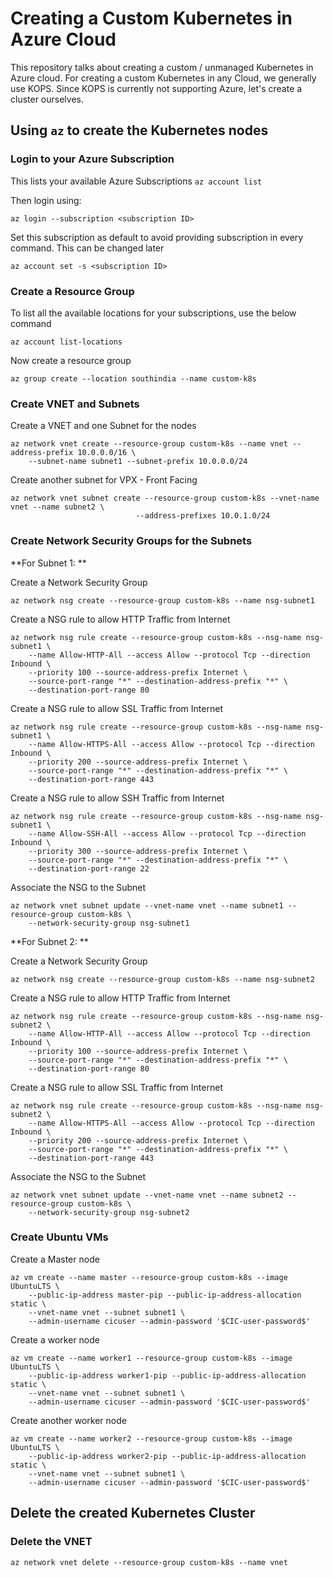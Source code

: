 # Creating a Custom Kubernetes in Azure Cloud

This repository talks about creating a custom / unmanaged Kubernetes in Azure cloud.
For creating a custom Kubernetes in any Cloud, we generally use KOPS. Since KOPS is currently not supporting Azure,
let's create a cluster ourselves.

## Using `az` to create the Kubernetes nodes

### Login to your Azure Subscription

This lists your available Azure Subscriptions
`az account list`

Then login using:

`az login --subscription <subscription ID>`

Set this subscription as default to avoid providing subscription in every command. This can be changed later

`az account set -s <subscription ID>`

### Create a Resource Group

To list all the available locations for your subscriptions, use the below command

`az account list-locations`

Now create a resource group

`az group create --location southindia --name custom-k8s`

### Create VNET and Subnets

Create a VNET and one Subnet for the nodes
```
az network vnet create --resource-group custom-k8s --name vnet --address-prefix 10.0.0.0/16 \
    --subnet-name subnet1 --subnet-prefix 10.0.0.0/24
```

Create another subnet for VPX - Front Facing

```
az network vnet subnet create --resource-group custom-k8s --vnet-name vnet --name subnet2 \
                            --address-prefixes 10.0.1.0/24
```

### Create Network Security Groups for the Subnets

**For Subnet 1: **

Create a Network Security Group

`az network nsg create --resource-group custom-k8s --name nsg-subnet1`

Create a NSG rule to allow HTTP Traffic from Internet

```
az network nsg rule create --resource-group custom-k8s --nsg-name nsg-subnet1 \
    --name Allow-HTTP-All --access Allow --protocol Tcp --direction Inbound \
    --priority 100 --source-address-prefix Internet \
    --source-port-range "*" --destination-address-prefix "*" \
    --destination-port-range 80
```

Create a NSG rule to allow SSL Traffic from Internet

```
az network nsg rule create --resource-group custom-k8s --nsg-name nsg-subnet1 \
    --name Allow-HTTPS-All --access Allow --protocol Tcp --direction Inbound \
    --priority 200 --source-address-prefix Internet \
    --source-port-range "*" --destination-address-prefix "*" \
    --destination-port-range 443
```

Create a NSG rule to allow SSH Traffic from Internet

```
az network nsg rule create --resource-group custom-k8s --nsg-name nsg-subnet1 \
    --name Allow-SSH-All --access Allow --protocol Tcp --direction Inbound \
    --priority 300 --source-address-prefix Internet \
    --source-port-range "*" --destination-address-prefix "*" \
    --destination-port-range 22
```

Associate the NSG to the Subnet

```
az network vnet subnet update --vnet-name vnet --name subnet1 --resource-group custom-k8s \
    --network-security-group nsg-subnet1
```

**For Subnet 2: **

Create a Network Security Group

`az network nsg create --resource-group custom-k8s --name nsg-subnet2`

Create a NSG rule to allow HTTP Traffic from Internet

```
az network nsg rule create --resource-group custom-k8s --nsg-name nsg-subnet2 \
    --name Allow-HTTP-All --access Allow --protocol Tcp --direction Inbound \
    --priority 100 --source-address-prefix Internet \
    --source-port-range "*" --destination-address-prefix "*" \
    --destination-port-range 80
```

Create a NSG rule to allow SSL Traffic from Internet

```
az network nsg rule create --resource-group custom-k8s --nsg-name nsg-subnet2 \
    --name Allow-HTTPS-All --access Allow --protocol Tcp --direction Inbound \
    --priority 200 --source-address-prefix Internet \
    --source-port-range "*" --destination-address-prefix "*" \
    --destination-port-range 443
```

Associate the NSG to the Subnet

```
az network vnet subnet update --vnet-name vnet --name subnet2 --resource-group custom-k8s \
    --network-security-group nsg-subnet2
```

### Create Ubuntu VMs

Create a Master node

```
az vm create --name master --resource-group custom-k8s --image UbuntuLTS \
    --public-ip-address master-pip --public-ip-address-allocation static \
    --vnet-name vnet --subnet subnet1 \
    --admin-username cicuser --admin-password '$CIC-user-password$'
```

Create a worker node 

```
az vm create --name worker1 --resource-group custom-k8s --image UbuntuLTS \
    --public-ip-address worker1-pip --public-ip-address-allocation static \
    --vnet-name vnet --subnet subnet1 \
    --admin-username cicuser --admin-password '$CIC-user-password$'
```

Create another worker node 

```
az vm create --name worker2 --resource-group custom-k8s --image UbuntuLTS \
    --public-ip-address worker2-pip --public-ip-address-allocation static \
    --vnet-name vnet --subnet subnet1 \
    --admin-username cicuser --admin-password '$CIC-user-password$'
```



## Delete the created Kubernetes Cluster

### Delete the VNET

`az network vnet delete --resource-group custom-k8s --name vnet`
